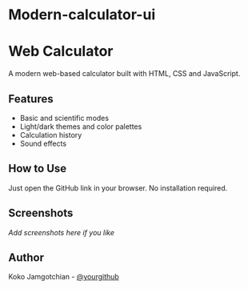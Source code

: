 # Modern-calculator-ui
# Web Calculator

A modern web-based calculator built with HTML, CSS and JavaScript.

## Features
- Basic and scientific modes
- Light/dark themes and color palettes
- Calculation history
- Sound effects

## How to Use
Just open the GitHub link in your browser. No installation required.

## Screenshots
_Add screenshots here if you like_

## Author
Koko Jamgotchian - [@yourgithub]([https://github.com/kokoc30])
